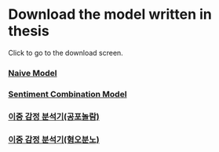 # Download the model written in thesis  
Click to go to the download screen.

### [Naive Model](https://drive.google.com/file/d/118cHIAjHfZbBFH-ILCkX1bPGLIk4wfk0/view?usp=sharing)  

### [Sentiment Combination Model](https://drive.google.com/file/d/13euJhLqHLm-TmbHieWld_saBuz_kV9C2/view?usp=sharing)

### [이중 감정 분석기(공포놀람)](https://drive.google.com/file/d/1NEulH-HSRE38z2FMjZFxmcq0UxXHS3rb/view?usp=sharing)  

### [이중 감정 분석기(혐오분노)](https://drive.google.com/file/d/16Lh6fcne-9V78hM2pZAo87q9UhG8JbrZ/view?usp=sharing)
